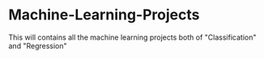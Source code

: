 # Machine-Learning-Projects
This will contains all the machine learning projects both of "Classification" and "Regression"
